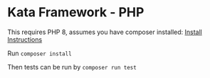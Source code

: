 # Kata Framework - PHP

This requires PHP 8, assumes you have composer installed:
[Install Instructions](https://getcomposer.org/doc/00-intro.md)

Run
`composer install`

Then tests can be run by
`composer run test`
